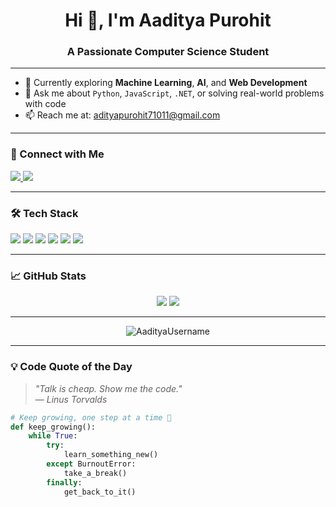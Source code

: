 <h1 align="center">Hi 👋, I'm Aaditya Purohit</h1>
<h3 align="center">A Passionate Computer Science Student</h3>

---

- 🌱 Currently exploring **Machine Learning**, **AI**, and **Web Development**
- 💬 Ask me about `Python`, `JavaScript`, `.NET`, or solving real-world problems with code
- 📫 Reach me at: [adityapurohit71011@gmail.com](mailto:aadityapurohit@example.com)

---

### 🔗 Connect with Me

<p align="left">
  <a href="https://www.linkedin.com/in/YOUR_LINK_HERE" target="_blank">
    <img src="https://img.shields.io/badge/LinkedIn-0A66C2?style=flat&logo=linkedin&logoColor=white" />
  </a>
  <a href="https://www.instagram.com/YOUR_INSTAGRAM_HANDLE" target="_blank">
    <img src="https://img.shields.io/badge/Instagram-E4405F?style=flat&logo=instagram&logoColor=white" />
  </a>
</p>

---

### 🛠️ Tech Stack

<p>
  <img src="https://img.shields.io/badge/Python-3776AB?style=flat&logo=python&logoColor=white" />
  <img src="https://img.shields.io/badge/JavaScript-F7DF1E?style=flat&logo=javascript&logoColor=black" />
  <img src="https://img.shields.io/badge/Node.js-339933?style=flat&logo=nodedotjs&logoColor=white" />
  <img src="https://img.shields.io/badge/.NET-512BD4?style=flat&logo=dotnet&logoColor=white" />
  <img src="https://img.shields.io/badge/TailwindCSS-06B6D4?style=flat&logo=tailwindcss&logoColor=white" />
  <img src="https://img.shields.io/badge/MySQL-4479A1?style=flat&logo=mysql&logoColor=white" />
</p>

---

### 📈 GitHub Stats

<p align="center">
  <img src="https://github-readme-stats.vercel.app/api?username=AadityaUsername&show_icons=true&theme=radical" />
  <img src="https://github-readme-stats.vercel.app/api/top-langs/?username=AadityaUsername&layout=compact&theme=radical" />
</p>

---

<p align="center">
  <img src="https://komarev.com/ghpvc/?username=AadityaUsername&label=Profile%20views&color=0e75b6&style=flat" alt="AadityaUsername" />
</p>

---

### 💡 Code Quote of the Day

> _"Talk is cheap. Show me the code."_  
> — *Linus Torvalds*

```python
# Keep growing, one step at a time 💪
def keep_growing():
    while True:
        try:
            learn_something_new()
        except BurnoutError:
            take_a_break()
        finally:
            get_back_to_it()

